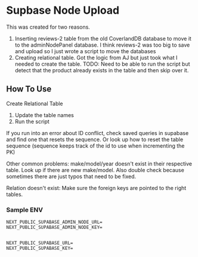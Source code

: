 # Supbase Node Upload

This was created for two reasons.
1. Inserting reviews-2 table from the old CoverlandDB database to move it to the adminNodePanel database. I think reviews-2 was too big to save and upload so I just wrote a script to move the databases
2. Creating relational table. Got the logic from AJ but just took what I needed to create the table. TODO: Need to be able to run the script but detect that the product already exists in the table and then skip over it.


## How To Use

Create Relational Table
1. Update the table names 
2. Run the script

If you run into an error about ID conflict, check saved queries in supabase and find one that resets the sequence. Or look up how to reset the table sequence (sequence keeps track of the id to use when incrementing the PK)

Other common problems: make/model/year doesn't exist in their respective table. Look up if there are new make/model. Also double check because sometimes there are just typos that need to be fixed.

Relation doesn't exist: Make sure the foreign keys are pointed to the right tables.

### Sample ENV

```
NEXT_PUBLIC_SUPABASE_ADMIN_NODE_URL=
NEXT_PUBLIC_SUPABASE_ADMIN_NODE_KEY=


NEXT_PUBLIC_SUPABASE_URL=
NEXT_PUBLIC_SUPABASE_KEY=
```